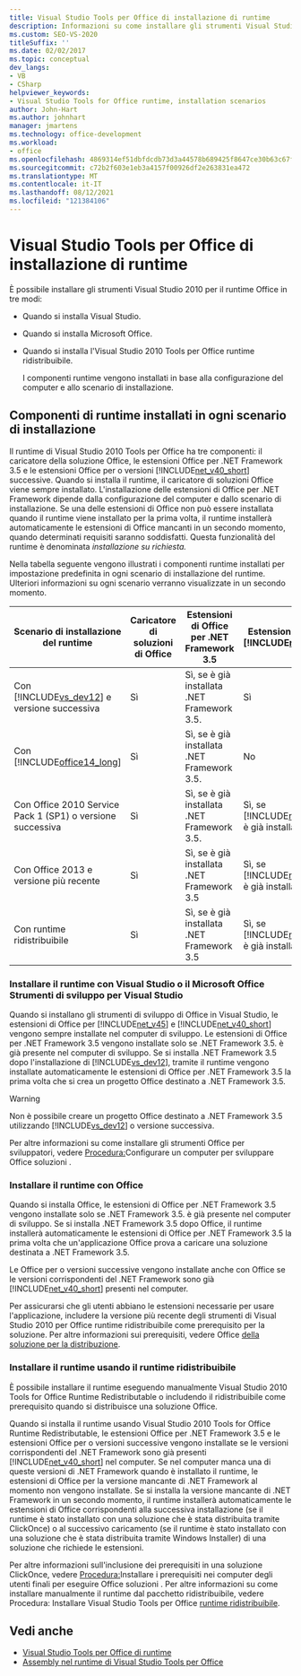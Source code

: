 ```yaml
---
title: Visual Studio Tools per Office di installazione di runtime
description: Informazioni su come installare gli strumenti Visual Studio 2010 per Office runtime. Questo articolo descrive tre scenari di installazione.
ms.custom: SEO-VS-2020
titleSuffix: ''
ms.date: 02/02/2017
ms.topic: conceptual
dev_langs:
- VB
- CSharp
helpviewer_keywords:
- Visual Studio Tools for Office runtime, installation scenarios
author: John-Hart
ms.author: johnhart
manager: jmartens
ms.technology: office-development
ms.workload:
- office
ms.openlocfilehash: 4869314ef51dbfdcdb73d3a44578b689425f8647ce30b63c67fbd090bd2740ae
ms.sourcegitcommit: c72b2f603e1eb3a4157f00926df2e263831ea472
ms.translationtype: MT
ms.contentlocale: it-IT
ms.lasthandoff: 08/12/2021
ms.locfileid: "121384106"
---
```

# <a name="visual-studio-tools-for-office-runtime-installation-scenarios"></a>Visual Studio Tools per Office di installazione di runtime

  È possibile installare gli strumenti Visual Studio 2010 per il runtime Office in tre modi:

- Quando si installa Visual Studio.

- Quando si installa Microsoft Office.

- Quando si installa l'Visual Studio 2010 Tools per Office runtime ridistribuibile.

  I componenti runtime vengono installati in base alla configurazione del computer e allo scenario di installazione.

## <a name="runtime-components-that-are-installed-in-each-installation-scenario"></a>Componenti di runtime installati in ogni scenario di installazione

 Il runtime di Visual Studio 2010 Tools per Office ha tre componenti: il caricatore della soluzione Office, le estensioni Office per .NET Framework 3.5 e le estensioni Office per o versioni [!INCLUDE[net_v40_short](../sharepoint/includes/net-v40-short-md.md)] successive. Quando si installa il runtime, il caricatore di soluzioni Office viene sempre installato. L'installazione delle estensioni di Office per .NET Framework dipende dalla configurazione del computer e dallo scenario di installazione. Se una delle estensioni di Office non può essere installata quando il runtime viene installato per la prima volta, il runtime installerà automaticamente le estensioni di Office mancanti in un secondo momento, quando determinati requisiti saranno soddisfatti. Questa funzionalità del runtime è denominata *installazione su richiesta.*

 Nella tabella seguente vengono illustrati i componenti runtime installati per impostazione predefinita in ogni scenario di installazione del runtime. Ulteriori informazioni su ogni scenario verranno visualizzate in un secondo momento.

|Scenario di installazione del runtime|Caricatore di soluzioni di Office|Estensioni di Office per .NET Framework 3.5|Estensioni di Office per [!INCLUDE[net_v40_short](../sharepoint/includes/net-v40-short-md.md)]|Estensioni di Office per [!INCLUDE[net_v45](../vsto/includes/net-v45-md.md)]|
|-----------------------------------|----------------------------|--------------------------------------------------| - |---------------------------------------------------------------------------|
|Con [!INCLUDE[vs_dev12](../vsto/includes/vs-dev12-md.md)] e versione successiva|Sì|Sì, se è già installata .NET Framework 3.5.|Sì|Sì|
|Con [!INCLUDE[office14_long](../vsto/includes/office14-long-md.md)]|Sì|Sì, se è già installata .NET Framework 3.5.|No|No|
|Con Office 2010 Service Pack 1 (SP1) o versione successiva|Sì|Sì, se è già installata .NET Framework 3.5.|Sì, se [!INCLUDE[net_v40_short](../sharepoint/includes/net-v40-short-md.md)] è già installato.|No|
|Con Office 2013 e versione più recente|Sì|Sì, se è già installata .NET Framework 3.5|Sì, se [!INCLUDE[net_v40_short](../sharepoint/includes/net-v40-short-md.md)] è già installato.|Sì, se [!INCLUDE[net_v45](../vsto/includes/net-v45-md.md)] è già installato.|
|Con runtime ridistribuibile|Sì|Sì, se è già installata .NET Framework 3.5|Sì, se [!INCLUDE[net_v40_short](../sharepoint/includes/net-v40-short-md.md)] è già installato.|Sì, se [!INCLUDE[net_v45](../vsto/includes/net-v45-md.md)] è già installato.|

### <a name="install-the-runtime-with-visual-studio-or-the-microsoft-office-developer-tools-for-visual-studio"></a>Installare il runtime con Visual Studio o il Microsoft Office Strumenti di sviluppo per Visual Studio

 Quando si installano gli strumenti di sviluppo di Office in Visual Studio, le estensioni di Office per [!INCLUDE[net_v45](../vsto/includes/net-v45-md.md)] e [!INCLUDE[net_v40_short](../sharepoint/includes/net-v40-short-md.md)] vengono sempre installate nel computer di sviluppo. Le estensioni di Office per .NET Framework 3.5 vengono installate solo se .NET Framework 3.5. è già presente nel computer di sviluppo. Se si installa .NET Framework 3.5 dopo l'installazione di [!INCLUDE[vs_dev12](../vsto/includes/vs-dev12-md.md)], tramite il runtime vengono installate automaticamente le estensioni di Office per .NET Framework 3.5 la prima volta che si crea un progetto Office destinato a .NET Framework 3.5.

> [!WARNING]
> Non è possibile creare un progetto Office destinato a .NET Framework 3.5 utilizzando [!INCLUDE[vs_dev12](../vsto/includes/vs-dev12-md.md)] o versione successiva.

 Per altre informazioni su come installare gli strumenti Office per sviluppatori, vedere [Procedura:](../vsto/how-to-configure-a-computer-to-develop-office-solutions.md)Configurare un computer per sviluppare Office soluzioni .

### <a name="install-the-runtime-with-office"></a>Installare il runtime con Office

 Quando si installa Office, le estensioni di Office per .NET Framework 3.5 vengono installate solo se .NET Framework 3.5. è già presente nel computer di sviluppo. Se si installa .NET Framework 3.5 dopo Office, il runtime installerà automaticamente le estensioni di Office per .NET Framework 3.5 la prima volta che un'applicazione Office prova a caricare una soluzione destinata a .NET Framework 3.5.

 Le Office per o versioni successive vengono installate anche con Office se le versioni corrispondenti del .NET Framework sono già [!INCLUDE[net_v40_short](../sharepoint/includes/net-v40-short-md.md)] presenti nel computer.

 Per assicurarsi che gli utenti abbiano le estensioni necessarie per usare l'applicazione, includere la versione più recente degli strumenti di Visual Studio 2010 per Office runtime ridistribuibile come prerequisito per la soluzione. Per altre informazioni sui prerequisiti, vedere Office [della soluzione per la distribuzione](/previous-versions/bb608617(v=vs.110)).

### <a name="install-the-runtime-by-using-the-runtime-redistributable"></a>Installare il runtime usando il runtime ridistribuibile

 È possibile installare il runtime eseguendo manualmente Visual Studio 2010 Tools for Office Runtime Redistributable o includendo il ridistribuibile come prerequisito quando si distribuisce una soluzione Office.

 Quando si installa il runtime usando Visual Studio 2010 Tools for Office Runtime Redistributable, le estensioni Office per .NET Framework 3.5 e le estensioni Office per o versioni successive vengono installate se le versioni corrispondenti del .NET Framework sono già presenti [!INCLUDE[net_v40_short](../sharepoint/includes/net-v40-short-md.md)] nel computer. Se nel computer manca una di queste versioni di .NET Framework quando è installato il runtime, le estensioni di Office per la versione mancante di .NET Framework al momento non vengono installate. Se si installa la versione mancante di .NET Framework in un secondo momento, il runtime installerà automaticamente le estensioni di Office corrispondenti alla successiva installazione (se il runtime è stato installato con una soluzione che è stata distribuita tramite ClickOnce) o al successivo caricamento (se il runtime è stato installato con una soluzione che è stata distribuita tramite Windows Installer) di una soluzione che richiede le estensioni.

 Per altre informazioni sull'inclusione dei prerequisiti in una soluzione ClickOnce, vedere [Procedura:](/previous-versions/bb608608(v=vs.110))Installare i prerequisiti nei computer degli utenti finali per eseguire Office soluzioni . Per altre informazioni su come installare manualmente il runtime dal pacchetto ridistribuibile, vedere Procedura: Installare Visual Studio Tools per Office [runtime ridistribuibile](../vsto/how-to-install-the-visual-studio-tools-for-office-runtime-redistributable.md).

## <a name="see-also"></a>Vedi anche

- [Visual Studio Tools per Office di runtime](../vsto/visual-studio-tools-for-office-runtime-overview.md)
- [Assembly nel runtime di Visual Studio Tools per Office](../vsto/assemblies-in-the-visual-studio-tools-for-office-runtime.md)
